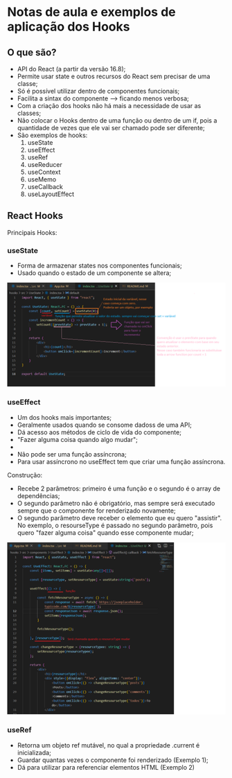 # Notas de aula e exemplos de aplicação dos Hooks

## O que são?

<ul>
    <li>API do React (a partir da versão 16.8);</li>
    <li>Permite usar state e outros recursos do React sem precisar de uma classe;</li>
    <li>Só é possível utilizar dentro de componentes funcionais;</li>
    <li>Facilita a sintax do componente --> ficando menos verbosa;</li>
    <li>Com a criação dos hooks não há mais a necessidade de usar as classes;</li>
    <li>Não colocar o Hooks dentro de uma função ou dentro de um if, pois a quantidade de vezes que ele vai ser chamado pode ser diferente;</li>
    <li>São exemplos de hooks:
        <ol>
            <li>useState</li>
            <li>useEffect</li>
            <li>useRef</li>
            <li>useReducer</li>
            <li>useContext</li>
            <li>useMemo</li>
            <li>useCallback</li>
            <li>useLayoutEffect</li>
        </ol>
    </li>
</ul>

## React Hooks

Principais Hooks:

### useState

<ul>
    <li>Forma de armazenar states nos componentes funcionais;</li>
    <li>Usado quando o estado de um componente se altera;</li>
</ul>

![](src/assets/useState.png)

### useEffect

<ul>
    <li>Um dos hooks mais importantes;</li>
    <li>Geralmente usados quando se consome dadoss de uma API;</li>
    <li>Dá acesso aos métodos de ciclo de vida do componente;</li>
    <li>"Fazer alguma coisa quando algo mudar";<li>
    <li>Não pode ser uma função assíncrona;</li>
    <li>Para usar assíncrono no useEffect tem que criar uma função assíncrona.</li>
</ul>

Construção:

<ul>
    <li>Recebe 2 parâmetros: primeiro é uma função e o segundo é o array de dependências;</li>
    <li>O segundo parâmetro não é obrigatório, mas sempre será executado sempre que o componente for renderizado novamente;</li>
    <li>O segundo parâmetro deve receber o elemento que eu quero "assistir". No exemplo, o resourseType é passado no segundo parâmetro, pois quero "fazer alguma coisa" quando esse componente mudar;</li>
</ul>

![](src/assets/useEffect.png)

### useRef

<ul>
    <li>Retorna um objeto ref mutável, no qual a propriedade .current é inicializada;</li>
    <li>Guardar quantas vezes o componente foi renderizado (Exemplo 1);</li>
    <li>Dá para utilizar para referenciar elementos HTML (Exemplo 2)</li>
</ul>
